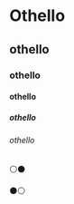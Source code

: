 # Othello
## othello
### othello
#### othello
##### othello
###### othello

:white_circle::black_circle:

:black_circle::white_circle:
